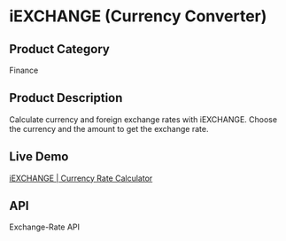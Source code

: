 # iEXCHANGE (Currency Converter)
  
## Product Category 
Finance

## Product Description
Calculate currency and foreign exchange rates with iEXCHANGE. Choose the currency and the amount to get the exchange rate.

## Live Demo
[iEXCHANGE | Currency Rate Calculator](https://iexchange.netlify.app/)

## API
Exchange-Rate API



